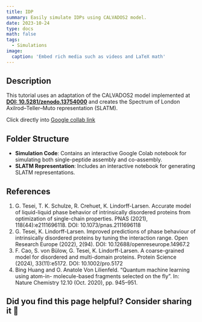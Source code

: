 ```yaml
---
title: IDP
summary: Easily simulate IDPs using CALVADOS2 model.
date: 2023-10-24
type: docs
math: false
tags:
  - Simulations
image:
  caption: 'Embed rich media such as videos and LaTeX math'
---
```

## Description
This tutorial uses an adaptation of the CALVADOS2 model implemented at **[DOI: 10.5281/zenodo.13754000](https://zenodo.org/records/13754000)** and creates the Spectrum of London Axilrod–Teller–Muto representation (SLATM).


Click directly into [Google collab link](https://colab.research.google.com/github/tipiorgup/Tutorial_IDP_SAPs/blob/main/Simulation%20code/Simulation.ipynb)

## Folder Structure  

- **Simulation Code**: Contains an interactive Google Colab notebook for simulating both single-peptide assembly and co-assembly.  
- **SLATM Representation**: Includes an interactive notebook for generating SLATM representations.  


## References

1. G. Tesei, T. K. Schulze, R. Crehuet, K. Lindorff-Larsen. Accurate model of liquid-liquid phase behavior of intrinsically disordered proteins from optimization of single-chain properties. PNAS (2021), 118(44):e2111696118. DOI: 10.1073/pnas.2111696118
2. G. Tesei, K. Lindorff-Larsen. Improved predictions of phase behaviour of intrinsically disordered proteins by tuning the interaction range. Open Research Europe (2022), 2(94). DOI: 10.12688/openreseurope.14967.2
3. F. Cao, S. von Bülow, G. Tesei, K. Lindorff-Larsen. A coarse-grained model for disordered and multi-domain proteins. Protein Science (2024), 33(11):e5172. DOI: 10.1002/pro.5172
4. Bing Huang and O. Anatole Von Lilienfeld. “Quantum machine learning using atom-in-
molecule-based fragments selected on the fly”. In: Nature Chemistry 12.10 (Oct. 2020),
pp. 945–951.




## Did you find this page helpful? Consider sharing it 🙌
